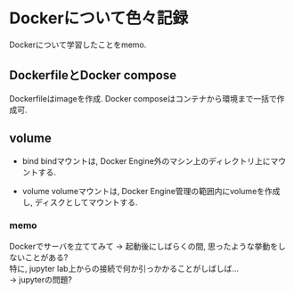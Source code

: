 # Dockerについて色々記録
Dockerについて学習したことをmemo.

## DockerfileとDocker compose
Dockerfileはimageを作成. Docker composeはコンテナから環境まで一括で作成可.

## volume
* bind
bindマウントは, Docker Engine外のマシン上のディレクトリ上にマウントする.

* volume
volumeマウントは, Docker Engine管理の範囲内にvolumeを作成し, ディスクとしてマウントする.

### memo
Dockerでサーバを立ててみて -> 起動後にしばらくの間, 思ったような挙動をしないことがある?  
特に, jupyter lab上からの接続で何か引っかかることがしばしば...  
-> jupyterの問題?
